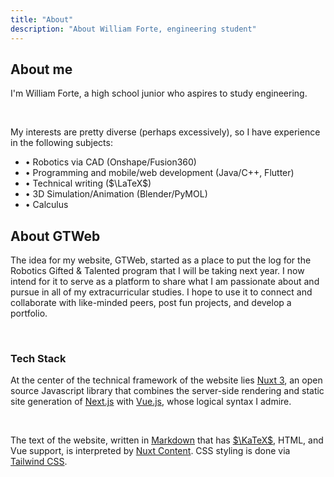 ```yaml
---
title: "About"
description: "About William Forte, engineering student"
---
```


## About me

I'm William Forte, a high school junior who aspires to study engineering.

<br>

My interests are pretty diverse (perhaps excessively), so I have experience in the following subjects:

* $\bullet$ Robotics via CAD (Onshape/Fusion360)
* $\bullet$ Programming and mobile/web development (Java/C++, Flutter)
* $\bullet$ Technical writing ($\LaTeX$)
* $\bullet$ 3D Simulation/Animation (Blender/PyMOL)
* $\bullet$ Calculus

## About GTWeb

The idea for my website, GTWeb, started as a place to put the log for the Robotics Gifted & Talented program that I will be taking next year. I now intend for it to serve as a platform to share what I am passionate about and pursue in all of my extracurricular studies. I hope to use it to connect and collaborate with like-minded peers, post fun projects, and develop a portfolio.

<br>

### Tech Stack

At the center of the technical framework of the website lies [Nuxt 3](https://nuxt.com/blog/v3), an open source Javascript library that combines the server-side rendering and static site generation of [Next.js](https://nextjs.org/) with [Vue.js](https://vuejs.org/), whose logical syntax I admire.

<br>

The text of the website, written in [Markdown](https://en.wikipedia.org/wiki/Markdown) that has [$\KaTeX$](https://katex.org/), HTML, and Vue support, is interpreted by [Nuxt Content](https://content.nuxtjs.org/). CSS styling is done via [Tailwind CSS](https://tailwindcss.com/).
